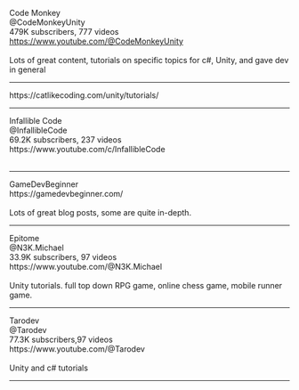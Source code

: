 Code Monkey<br>@CodeMonkeyUnity<br>479K subscribers, 777 videos<br>
https://www.youtube.com/@CodeMonkeyUnity
<br><br>Lots of great content, tutorials on specific topics for c#, Unity, and gave dev in general<br>
<hr>
https://catlikecoding.com/unity/tutorials/
<hr>
Infallible Code<br>@InfallibleCode<br>69.2K subscribers, 237 videos<br>
https://www.youtube.com/c/InfallibleCode
<br><br><hr>
GameDevBeginner<br>
https://gamedevbeginner.com/
<br><br>Lots of great blog posts, some are quite in-depth. 
<hr>
Epitome<br>@N3K.Michael<br>33.9K subscribers, 97 videos<br>
https://www.youtube.com/@N3K.Michael
<br><br>Unity tutorials. full top down RPG game, online chess game, mobile runner game.
<hr>
Tarodev<br>@Tarodev<br>77.3K subscribers,97 videos<br>
https://www.youtube.com/@Tarodev
<br><br>Unity and c# tutorials
<hr>
